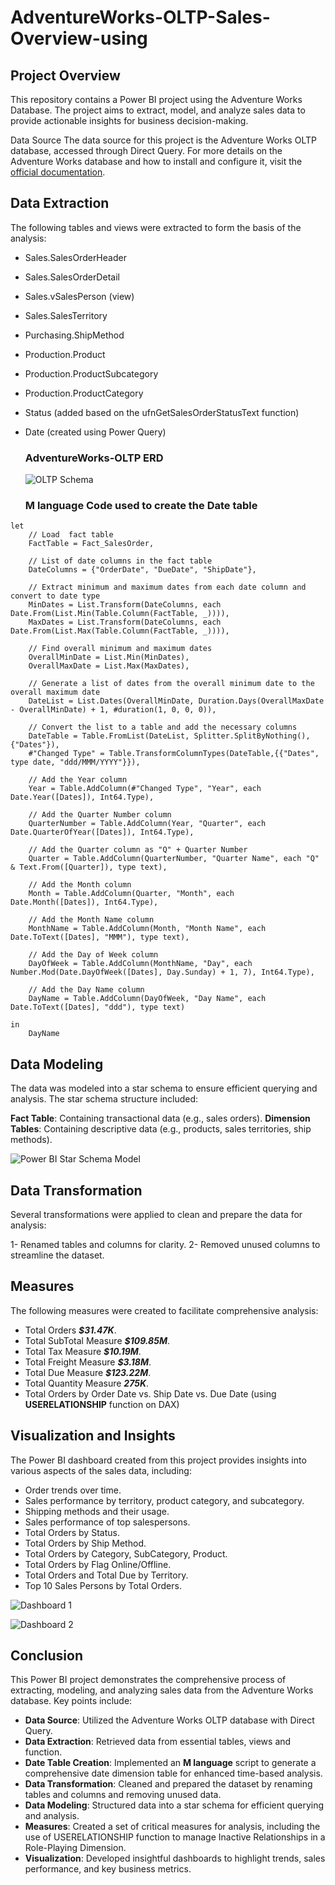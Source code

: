 # AdventureWorks-OLTP-Sales-Overview-using

## Project Overview
This repository contains a Power BI project using the Adventure Works Database. The project aims to extract, model, and analyze sales data to provide actionable insights for business decision-making.

Data Source
The data source for this project is the Adventure Works OLTP database, accessed through Direct Query. For more details on the Adventure Works database and how to install and configure it, visit the [official documentation](https://learn.microsoft.com/en-us/sql/samples/adventureworks-install-configure?view=sql-server-ver15&tabs=ssms).

## Data Extraction
The following tables and views were extracted to form the basis of the analysis:

- Sales.SalesOrderHeader
- Sales.SalesOrderDetail
- Sales.vSalesPerson (view)
- Sales.SalesTerritory
- Purchasing.ShipMethod
- Production.Product
- Production.ProductSubcategory
- Production.ProductCategory
- Status (added based on the ufnGetSalesOrderStatusText function)
- Date (created using Power Query)

  ### AdventureWorks-OLTP ERD
  ![OLTP Schema](https://github.com/user-attachments/assets/aea0e6dc-f608-4032-a02b-56887b077945)

  ### M language Code used to create the Date table
```
let
    // Load  fact table
    FactTable = Fact_SalesOrder,

    // List of date columns in the fact table
    DateColumns = {"OrderDate", "DueDate", "ShipDate"},

    // Extract minimum and maximum dates from each date column and convert to date type
    MinDates = List.Transform(DateColumns, each Date.From(List.Min(Table.Column(FactTable, _)))),
    MaxDates = List.Transform(DateColumns, each Date.From(List.Max(Table.Column(FactTable, _)))),

    // Find overall minimum and maximum dates
    OverallMinDate = List.Min(MinDates),
    OverallMaxDate = List.Max(MaxDates),

    // Generate a list of dates from the overall minimum date to the overall maximum date
    DateList = List.Dates(OverallMinDate, Duration.Days(OverallMaxDate - OverallMinDate) + 1, #duration(1, 0, 0, 0)),

    // Convert the list to a table and add the necessary columns
    DateTable = Table.FromList(DateList, Splitter.SplitByNothing(), {"Dates"}),
    #"Changed Type" = Table.TransformColumnTypes(DateTable,{{"Dates", type date, "ddd/MMM/YYYY"}}),

    // Add the Year column
    Year = Table.AddColumn(#"Changed Type", "Year", each Date.Year([Dates]), Int64.Type),

    // Add the Quarter Number column
    QuarterNumber = Table.AddColumn(Year, "Quarter", each Date.QuarterOfYear([Dates]), Int64.Type),

    // Add the Quarter column as "Q" + Quarter Number
    Quarter = Table.AddColumn(QuarterNumber, "Quarter Name", each "Q" & Text.From([Quarter]), type text),

    // Add the Month column
    Month = Table.AddColumn(Quarter, "Month", each Date.Month([Dates]), Int64.Type),

    // Add the Month Name column
    MonthName = Table.AddColumn(Month, "Month Name", each Date.ToText([Dates], "MMM"), type text),

    // Add the Day of Week column
    DayOfWeek = Table.AddColumn(MonthName, "Day", each Number.Mod(Date.DayOfWeek([Dates], Day.Sunday) + 1, 7), Int64.Type),

    // Add the Day Name column
    DayName = Table.AddColumn(DayOfWeek, "Day Name", each Date.ToText([Dates], "ddd"), type text)

in
    DayName
```

## Data Modeling
The data was modeled into a star schema to ensure efficient querying and analysis. The star schema structure included:

**Fact Table**: Containing transactional data (e.g., sales orders).
**Dimension Tables**: Containing descriptive data (e.g., products, sales territories, ship methods).

![Power BI Star Schema Model](https://github.com/user-attachments/assets/46990e52-b810-46ee-a420-036d3d22e094)

## Data Transformation
Several transformations were applied to clean and prepare the data for analysis:

1- Renamed tables and columns for clarity.
2- Removed unused columns to streamline the dataset.

## Measures
The following measures were created to facilitate comprehensive analysis:

- Total Orders ***$31.47K***.
- Total SubTotal Measure ***$109.85M***.
- Total Tax Measure ***$10.19M***.
- Total Freight Measure ***$3.18M***.
- Total Due Measure ***$123.22M***.
- Total Quantity Measure ***275K***.
- Total Orders by Order Date vs. Ship Date vs. Due Date (using **USERELATIONSHIP** function on DAX)

## Visualization and Insights
The Power BI dashboard created from this project provides insights into various aspects of the sales data, including:

- Order trends over time.
- Sales performance by territory, product category, and subcategory.
- Shipping methods and their usage.
- Sales performance of top salespersons.
- Total Orders by Status.
- Total Orders by Ship Method.
- Total Orders by Category, SubCategory, Product.
- Total Orders by Flag Online/Offline.
- Total Orders and Total Due by Territory.
- Top 10 Sales Persons by Total Orders.

![Dashboard 1](https://github.com/user-attachments/assets/fed4b2d6-7cc4-428a-b114-ffda4f7fd6c3)

![Dashboard 2](https://github.com/user-attachments/assets/d712fe4d-ca89-4d81-b3c4-042a9f418a68)

## Conclusion
This Power BI project demonstrates the comprehensive process of extracting, modeling, and analyzing sales data from the Adventure Works database. Key points include:

- **Data Source**: Utilized the Adventure Works OLTP database with Direct Query.
- **Data Extraction**: Retrieved data from essential tables, views and function.
- **Date Table Creation**: Implemented an **M language** script to generate a comprehensive date dimension table for enhanced time-based analysis.
- **Data Transformation**: Cleaned and prepared the dataset by renaming tables and columns and removing unused data.
- **Data Modeling**: Structured data into a star schema for efficient querying and analysis.
- **Measures**: Created a set of critical measures for analysis, including the use of USERELATIONSHIP function to manage Inactive Relationships in a Role-Playing Dimension.
- **Visualization**: Developed insightful dashboards to highlight trends, sales performance, and key business metrics.
